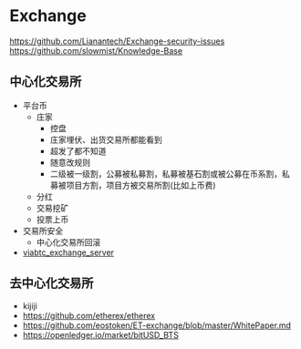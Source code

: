 # Exchange
https://github.com/Lianantech/Exchange-security-issues
https://github.com/slowmist/Knowledge-Base

## 中心化交易所
+ 平台币
    * 庄家
        - 控盘
        - 庄家埋伏、出货交易所都能看到
        - 超发了都不知道
        - 随意改规则
        - 二级被一级割，公募被私募割，私募被基石割或被公募在币系割，私募被项目方割，项目方被交易所割(比如上币费)
    * 分红
    * 交易挖矿
    * 投票上币
+ 交易所安全
    * 中心化交易所回滚
+ [viabtc_exchange_server](https://github.com/viabtc/viabtc_exchange_server)


## 去中心化交易所
+ kijiji
+ https://github.com/etherex/etherex
+ https://github.com/eostoken/ET-exchange/blob/master/WhitePaper.md
+ https://openledger.io/market/bitUSD_BTS